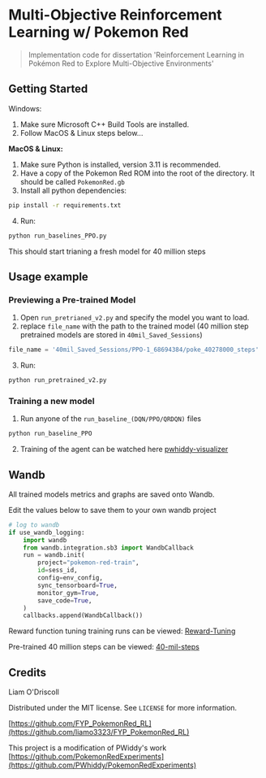 # Multi-Objective Reinforcement Learning w/ Pokemon Red

> Implementation code for dissertation 'Reinforcement Learning in Pokémon Red to Explore Multi-Objective Environments'

## Getting Started

Windows:

1. Make sure Microsoft C++ Build Tools are installed.
2. Follow MacOS & Linux steps below...

**MacOS & Linux:**

1. Make sure Python is installed, version 3.11 is recommended.
2. Have a copy of the Pokemon Red ROM into the root of the directory. It should be called `PokemonRed.gb`
3. Install all python dependencies:

```sh
pip install -r requirements.txt
```

4. Run:

```sh
python run_baselines_PPO.py
```

This should start trianing a fresh model for 40 million steps

## Usage example

### Previewing a Pre-trained Model

1. Open `run_pretrianed_v2.py` and specify the model you want to load.
2. replace `file_name` with the path to the trained model (40 million step pretrained models are stored in `40mil_Saved_Sessions`)

```python
file_name = '40mil_Saved_Sessions/PPO-1_68694384/poke_40278000_steps'
```

3. Run:

```sh
python run_pretrained_v2.py
```

### Training a new model

1. Run anyone of the `run_baseline_(DQN/PPO/QRDQN)` files

```sh
python run_baseline_PPO
```

2. Training of the agent can be watched here [pwhiddy-visualizer](https://pwhiddy.github.io/pokerl-map-viz/)

## Wandb

All trained models metrics and graphs are saved onto Wandb.

Edit the values below to save them to your own wandb project

```python
# log to wandb
if use_wandb_logging:
    import wandb
    from wandb.integration.sb3 import WandbCallback
    run = wandb.init(
        project="pokemon-red-train",
        id=sess_id,
        config=env_config,
        sync_tensorboard=True,
        monitor_gym=True,
        save_code=True,
    )
    callbacks.append(WandbCallback())
```

Reward function tuning training runs can be viewed: [Reward-Tuning](https://wandb.ai/liam3323/pokemon-red-train)

Pre-trained 40 million steps can be viewed: [40-mil-steps](https://wandb.ai/liam3323/FYP-RL-DATA)

## Credits

Liam O'Driscoll

Distributed under the MIT license. See `LICENSE` for more information.

[https://github.com/FYP_PokemonRed_RL](https://github.com/liamo3323/FYP_PokemonRed_RL)

This project is a modification of PWiddy's work [https://github.com/PokemonRedExperiments](https://github.com/PWhiddy/PokemonRedExperiments)
